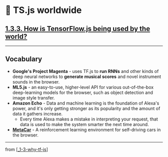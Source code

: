# 🌱 TS.js worldwide

## [**1.3.3.** How is TensorFlow.js being used by the world?](https://livebook.manning.com/book/deep-learning-with-javascript/chapter-1/168)

---

## **Vocabulary**

- **Google's Project Magenta** - uses TF.js to **run RNNs** and other kinds of deep neural networks to **generate musical scores** and novel instrument sounds in the browser.
- **ML5.js** - an easy-to-use, higher-level API for various out-of-the-box deep-learning models for the browser, such as object detection and image style transfer.
- **Amazon Echo** - Data and machine learning is the foundation of Alexa's power, and it's only getting stronger as its popularity and the amount of data it gathers increase.
  - Every time Alexa makes a mistake in interpreting your request, that data is used to make the system smarter the next time around.
- [**MetaCar**](https://metacar.scottpletcher.guru/) - A reinforcement learning environment for self-driving cars in the browser.

---

from [[_1-3-why-tf-js]]

[//begin]: # "Autogenerated link references for markdown compatibility"
[_1-3-why-tf-js]: _1-3-why-tf-js.md "🌱 Why TF.js?"
[//end]: # "Autogenerated link references"

